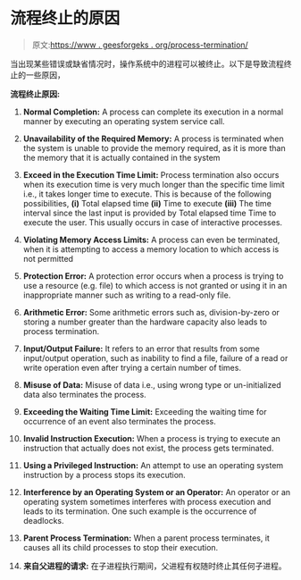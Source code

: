 # 流程终止的原因

> 原文:[https://www . geesforgeks . org/process-termination/](https://www.geeksforgeeks.org/reasons-for-processes-termination/)

当出现某些错误或缺省情况时，操作系统中的进程可以被终止。以下是导致流程终止的一些原因，

**流程终止原因:**

1.  **Normal Completion:**
    A process can complete its execution in a normal manner by executing an operating system service call.
2.  **Unavailability of the Required Memory:**
    A process is terminated when the system is unable to provide the memory required, as it is more than the memory that it is actually contained in the system

3.  **Exceed in the Execution Time Limit:**
    Process termination also occurs when its execution time is very much longer than the specific time limit i.e., it takes longer time to execute. This is because of the following possibilities,
    **(i)** Total elapsed time
    **(ii)** Time to execute
    **(iii)** The time interval since the last input is provided by Total elapsed time Time to execute the user. This usually occurs in case of interactive processes.
4.  **Violating Memory Access Limits:**
    A process can even be terminated, when it is attempting to access a memory location to which access is not permitted
5.  **Protection Error:**
    A protection error occurs when a process is trying to use a resource (e.g. file) to which access is not granted or using it in an inappropriate manner such as writing to a read-only file.
6.  **Arithmetic Error:**
    Some arithmetic errors such as, division-by-zero or storing a number greater than the hardware capacity also leads to process termination.
7.  **Input/Output Failure:**
    It refers to an error that results from some input/output operation, such as inability to find a file, failure of a read or write operation even after trying a certain number of times.
8.  **Misuse of Data:**
    Misuse of data i.e., using wrong type or un-initialized data also terminates the process.
9.  **Exceeding the Waiting Time Limit:**
    Exceeding the waiting time for occurrence of an event also terminates the process.
10.  **Invalid Instruction Execution:**
    When a process is trying to execute an instruction that actually does not exist, the process gets terminated.
11.  **Using a Privileged Instruction:**
    An attempt to use an operating system instruction by a process stops its execution.
12.  **Interference by an Operating System or an Operator:**
    An operator or an operating system sometimes interferes with process execution and leads to its termination. One such example is the occurrence of deadlocks.
13.  **Parent Process Termination:**
    When a parent process terminates, it causes all its child processes to stop their execution.
14.  **来自父进程的请求:**
    在子进程执行期间，父进程有权随时终止其任何子进程。